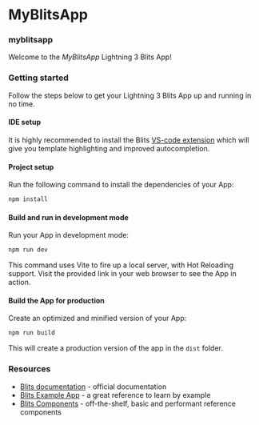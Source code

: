 # MyBlitsApp

### myblitsapp


Welcome to the _MyBlitsApp_ Lightning 3 Blits App!

### Getting started

Follow the steps below to get your Lightning 3 Blits App up and running in no time.

#### IDE setup

It is highly recommended to install the Blits [VS-code extension](https://marketplace.visualstudio.com/items?itemName=LightningJS.lightning-blits) which will give you template highlighting and improved autocompletion.

#### Project setup

Run the following command to install the dependencies of your App:

```sh
npm install
```

#### Build and run in development mode

Run your App in development mode:

```sh
npm run dev
```

This command uses Vite to fire up a local server, with Hot Reloading support. Visit the provided link in your web browser to see the App in action.

#### Build the App for production

Create an optimized and minified version of your App:

```sh
npm run build
```

This will create a production version of the app in the `dist` folder.


### Resources

- [Blits documentation](https://lightningjs.io/v3-docs/blits/getting_started/intro.html) - official documentation
- [Blits Example App](https://blits-demo.lightningjs.io/?source=true) - a great reference to learn by example
- [Blits Components](https://lightningjs.io/blits-components.html) - off-the-shelf, basic and performant reference components

